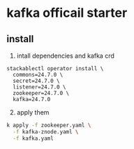 # kafka officail starter

## install

1. intall dependencies and kafka crd

```bahs
stackablectl operator install \
  commons=24.7.0 \
  secret=24.7.0 \
  listener=24.7.0 \
  zookeeper=24.7.0 \
  kafka=24.7.0
```

2. apply them

```bash
k apply -f zookeeper.yaml \
  -f kafka-znode.yaml \
  -f kafka.yaml
```
